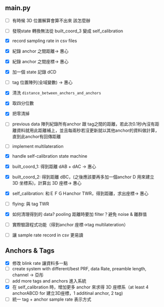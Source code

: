 ## main.py

* [ ]  有時候 3D 位置解算會算不出來 該怎麼辦
* [ ]  發現state 轉換無法從 built_coord_3 變成 self_calibration
* [X]  record sampling rate in csv files
* [X]  紀錄 anchor 之間距離-> 惠心
* [X]  紀錄 anchor 之間座標-> 惠心
* [X]  加一個 state 記錄 dCD
* [ ]  tag 位置陣列(全域變數) -> 惠心
* [X]  清洗  `distance_between_anchors_and_anchors`

  * [X]  取四分位數
  * [X]  把零清掉
* [ ]  previous data 陣列紀錄所有anchor 跟 tag之間的距離，若此次0.1秒內沒有距離資料就用此距離補上，並且每兩秒若沒更新就以其他anchor的資料做計算，直到此anchor有回傳距離
* [ ]  implement multilateration
* [X]  handle self-calibration state machine

  * [X]  built_coord_1: 得到距離 dAB + dAC -> 惠心
  * [X]  built_coord_2: 得到距離 dBC，(之後應該要再多加一個anchor D 用來建立 3D 坐標系)，計算出 3D 座標-> 惠心
  * [X]  self_calibration: 和ＥＦＧＨanchor TWR，得到距離，求出座標-> 惠心
  * [ ]  flying: 與 tag TWR
* [X]  如何清理得到的 data? pooling 距離時要加 filter？避免 noise & 離群值
* [ ]  實際驗證程式功能（得到anchor 座標->tag multilateration）
* [ ]  讓 sample rate record in csv 更易讀

## Anchors & Tags

* [X]  修改 blink rate 讓資料多一點
* [ ]  create system with different/best PRF, data Rate, preamble length, channel -> 亞彤
* [ ]  add more tags and anchors 進入系統
* [X]  在 self_calibration 時，增加更多 anchor 來求得 3D 座標系（at least 4 anchorABCD for 建立3D座標，1 additinal anchor, 2 tag)
* [ ]  統一 tag + anchor sample rate 表示方式
